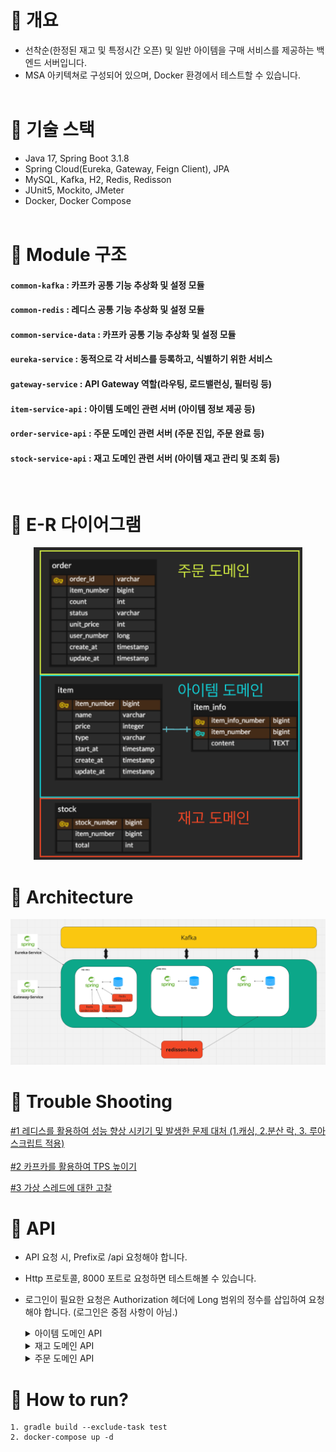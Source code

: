 # 📘 개요
- 선착순(한정된 재고 및 특정시간 오픈) 및 일반 아이템을 구매 서비스를 제공하는 백엔드 서버입니다.
- MSA 아키텍쳐로 구성되어 있으며, Docker 환경에서 테스트할 수 있습니다.
<br/><br/>
# 📕 기술 스택
- Java 17, Spring Boot 3.1.8
- Spring Cloud(Eureka, Gateway, Feign Client), JPA
- MySQL, Kafka, H2, Redis, Redisson
- JUnit5, Mockito, JMeter
- Docker, Docker Compose
<br/><br/>
# 📙 Module 구조
#### `common-kafka` : 카프카 공통 기능 추상화 및 설정 모듈
#### `common-redis` : 레디스 공통 기능 추상화 및 설정 모듈
#### `common-service-data` : 카프카 공통 기능 추상화 및 설정 모듈
#### `eureka-service` : 동적으로 각 서비스를 등록하고, 식별하기 위한 서비스
#### `gateway-service` : API Gateway 역할(라우팅, 로드밸런싱, 필터링 등)
#### `item-service-api` : 아이템 도메인 관련 서버 (아이템 정보 제공 등)
#### `order-service-api` : 주문 도메인 관련 서버 (주문 진입, 주문 완료 등)
#### `stock-service-api` : 재고 도메인 관련 서버 (아이템 재고 관리 및 조회 등)
<br/>

# 📘 E-R 다이어그램
<p align='center'>
    <img src='./image/erd.png' height='500'>
</p>

# 📕 Architecture
<p align='center'>
    <img src='./image/architecture.png'>
</p>

# 📙 Trouble Shooting

<a href="https://velog.io/@knhng/MSA-%ED%94%84%EB%A1%9C%EC%A0%9D%ED%8A%B8-%EC%84%A0%EC%B0%A9%EC%88%9C-%EA%B5%AC%EB%A7%A4-%EC%84%9C%EB%B2%84-Redis-%ED%99%9C%EC%9A%A9">#1 레디스를 활용하여 성능 향상 시키기 및 발생한 문제 대처 (1.캐싱, 2.분산 락, 3. 루아 스크립트 적용)</a>
<br/><br/>
<a href="https://velog.io/@knhng/MSA-%ED%94%84%EB%A1%9C%EC%A0%9D%ED%8A%B8-%EC%84%A0%EC%B0%A9%EC%88%9C-%EA%B5%AC%EB%A7%A4-%EC%84%9C%EB%B2%84-2.-%EC%B9%B4%ED%94%84%EC%B9%B4-%ED%99%9C%EC%9A%A9">#2 카프카를 활용하여 TPS 높이기</a>

<a href="https://velog.io/@knhng/MSA-%ED%94%84%EB%A1%9C%EC%A0%9D%ED%8A%B8-%EC%84%A0%EC%B0%A9%EC%88%9C-%EA%B5%AC%EB%A7%A4-%EC%84%9C%EB%B2%84-3.-%EA%B0%80%EC%83%81-%EC%8A%A4%EB%A0%88%EB%93%9C%EC%97%90-%EB%8C%80%ED%95%9C-%EA%B3%A0%EC%B0%B0-s8yf859w">#3 가상 스레드에 대한 고찰</a>
<br/>

# 📘 API
- API 요청 시, Prefix로 /api 요청해야 합니다.
- Http 프로토콜, 8000 포트로 요청하면 테스트해볼 수 있습니다.
- 로그인이 필요한 요청은 Authorization 헤더에 Long 범위의 정수를 삽입하여 요청해야 합니다. (로그인은 중점 사항이 아님.)

    <details>
    <summary>아이템 도메인 API</summary>

    - **아이템 단건 조회**
        **Path** : /item/{itemNumber}    
        **Response Example**
        ``` JSON
        {
            "success" : true,
            "data" : {
                "itemNumber" : 1,
                "name" : "라면",
                "content" : "라면입니다.",
                "price" : 1000,
                "type" : "{TIME_DEAL | GENERAL}", // {선착순 | 일반}
                "start_at" : "YYYY-MM-DD hh:mm:ss" //[optional] type = 선착순인 경우
            }
        }
        ```
    - 아이템 다중 조회 <br/>
        **Path** : /item<br/> 
        **Response Example**
        ```JSON
        {
            "success" : true,
            "data" : [
                {
                    "itemNumber" : 1,
                    "name" : "라면",
                    "price" : 1000,
                    "type" : "{TIME_DEAL | GENERAL}",
                    "startAt" : "YYYY-MM-DD hh:mm:ss" //[optional] type = TIME_DEAL인 경우
                },
                // ...
            ]
        }
        ```
    - 아이템 <-> 주문 서비스 캐시용 (외부 노출x)<br/>
        **Path** : /item/{itemNumber}/cache<br/>
        **Response Example**
        ```JSON
        {
            "itemNumber" : 1,
            "price" : 1000,
            "type" : "{TIME_DEAL | GENERAL}",
            "startAt" : "YYYY-MM-DD hh:mm:ss" //[optional] type = TIME_DEAL인 경우
        }
        ```

    </details>

    <details>
    <summary>재고 도메인 API</summary>

    - 재고 조회<br/>
        **Path** : /stock/{itemNumber}<br/>
        **Response Example**
        ```JSON
        {
            "success" : true,
            "data" : 100 // 아이템 재고
        }
        ```
    - 재고 <-> 주문 서비스 캐시용 (외부 노출x)<br/>
        **Path** : /stock/{itemNumber}/cache <br/>
        **Response Example**
        ```JSON
        {
            "success" : true,
            "data" : 100 // 아이템 재고
        }
        ```
    </details>

    <details>
    <summary>주문 도메인 API</summary>

    - **주문 진입 [로그인 필요]**<br/>
        **Path** : /order<br/>
        **Request Example** <br/>
        ```JSON
        {
            "itemNumber" : 1,
            "count" : 1
        }
        ```
        **Response Example**
        ```JSON
        {
            "success" : true,
            "data" : "orderId"
        }
        ```
    - **주문 결제 처리 [로그인 필요]**<br/>
        **Path** : /order/{orderId} <br/>        
        **Response Example**
        ```JSON
        {
            "success" : true,
            "data" : 100 // 아이템 재고
        }
        ```
    </details>

# 📕 How to run?
```
1. gradle build --exclude-task test
2. docker-compose up -d
```
